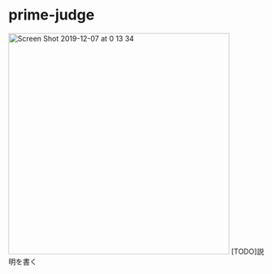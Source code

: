 # prime-judge
<img width="435" alt="Screen Shot 2019-12-07 at 0 13 34" src="https://user-images.githubusercontent.com/49140016/70333236-7670a700-1886-11ea-839c-d1b617938845.png">  
[TODO]説明を書く
